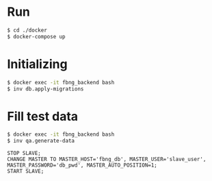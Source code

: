 # Run

```bash
$ cd ./docker
$ docker-compose up
```

# Initializing 
```bash
$ docker exec -it fbng_backend bash
$ inv db.apply-migrations
```

# Fill test data 
```bash
$ docker exec -it fbng_backend bash
$ inv qa.generate-data
```
```
STOP SLAVE;
CHANGE MASTER TO MASTER_HOST='fbng_db', MASTER_USER='slave_user', MASTER_PASSWORD='db_pwd', MASTER_AUTO_POSITION=1;
START SLAVE;
```
